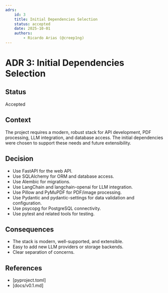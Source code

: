 ```yaml
---
adrs:
	id: 3
	title: Initial Dependencies Selection
	status: accepted
	date: 2025-10-01
	authors:
		- Ricardo Arias (@creep1ng)
---
```

# ADR 3: Initial Dependencies Selection

## Status
Accepted

## Context
The project requires a modern, robust stack for API development, PDF processing, LLM integration, and database access. The initial dependencies were chosen to support these needs and future extensibility.

## Decision
- Use FastAPI for the web API.
- Use SQLAlchemy for ORM and database access.
- Use Alembic for migrations.
- Use LangChain and langchain-openai for LLM integration.
- Use Pillow and PyMuPDF for PDF/image processing.
- Use Pydantic and pydantic-settings for data validation and configuration.
- Use psycopg for PostgreSQL connectivity.
- Use pytest and related tools for testing.

## Consequences
- The stack is modern, well-supported, and extensible.
- Easy to add new LLM providers or storage backends.
- Clear separation of concerns.

## References
- [pyproject.toml]
- [docs/v0.1.md]
